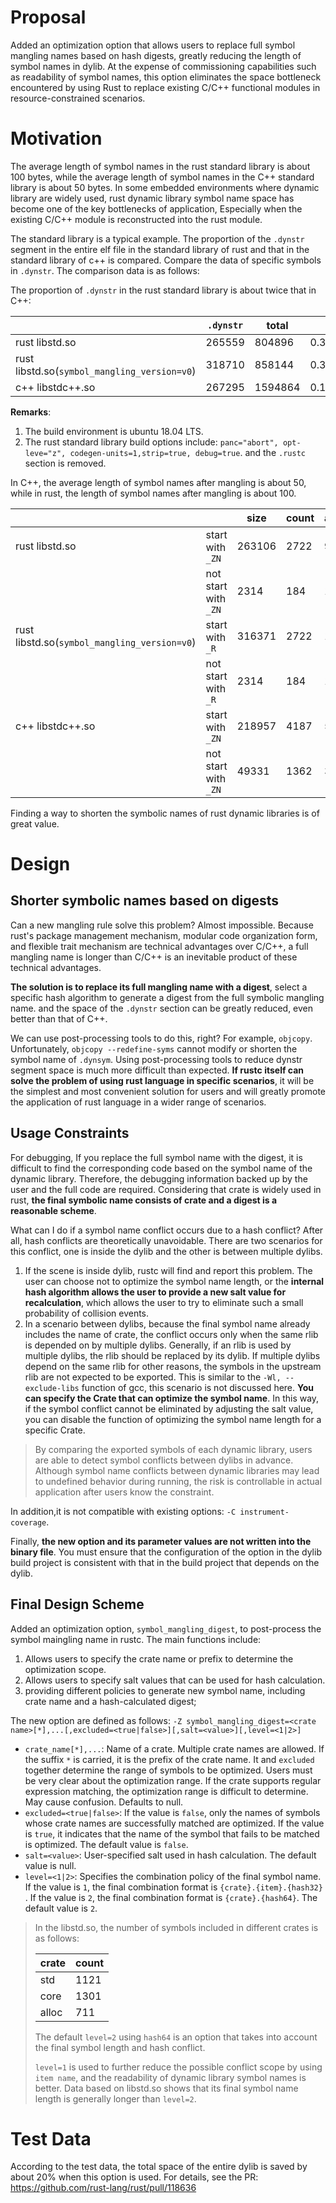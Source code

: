 # Proposal

Added an optimization option that allows users to replace full symbol mangling names based on hash digests, greatly reducing the length of symbol names in dylib. At the expense of commissioning capabilities such as readability of symbol names, this option eliminates the space bottleneck encountered by using Rust to replace existing C/C++ functional modules in resource-constrained scenarios.

# Motivation

The average length of symbol names in the rust standard library is about 100 bytes, while the average length of symbol names in the C++ standard library is about 50 bytes. In some embedded environments where dynamic library are widely used, rust dynamic library symbol name space has become one of the key bottlenecks of application, Especially when the existing C/C++ module is reconstructed into the rust module.

The standard library is a typical example. The proportion of the `.dynstr` segment in the entire elf file in the standard library of rust and that in the standard library of c++ is compared. Compare the data of specific symbols in `.dynstr`. The comparison data is as follows:

The proportion of `.dynstr` in the rust standard library is about twice that in C++:

||`.dynstr`|total||
|---|---|---|---|
|rust libstd.so|265559|804896|0.33|
|rust libstd.so(`symbol_mangling_version=v0`)|318710|858144|0.37|
|c++ libstdc++.so|267295|1594864|0.17|

**Remarks**:

1. The build environment is ubuntu 18.04 LTS.
1. The rust standard library build options include: `panc="abort", opt-leve="z", codegen-units=1,strip=true, debug=true`. and the `.rustc` section is removed.

In C++, the average length of symbol names after mangling is about 50, while in rust, the length of symbol names after mangling is about 100.

|||size|count|average|
|---|---|---|---|---|
|rust libstd.so|start with `_ZN`|263106|2722|96|
||not start with `_ZN`|2314|184|12|
|rust libstd.so(`symbol_mangling_version=v0`)|start with `_R`|316371|2722|116|
||not start with `_R`|2314|184|12|
|c++ libstdc++.so|start with `_ZN`|218957|4187|52.3|
||not start with `_ZN`|49331|1362|36.2|

Finding a way to shorten the symbolic names of rust dynamic libraries is of great value.

# Design

## Shorter symbolic names based on digests

Can a new mangling rule solve this problem? Almost impossible. Because rust's package management mechanism, modular code organization form, and flexible trait mechanism are technical advantages over C/C++, a full mangling name is longer than C/C++ is an inevitable product of these technical advantages. 

**The solution is to replace its full mangling name with a digest**, select a specific hash algorithm to generate a digest from the full symbolic mangling name. and the space of the `.dynstr` section can be greatly reduced, even better than that of C++.

We can use post-processing tools to do this, right? For example, `objcopy`. Unfortunately, `objcopy --redefine-syms` cannot modify or shorten the symbol name of `.dynsym`. Using post-processing tools to reduce dynstr segment space is much more difficult than expected. **If rustc itself can solve the problem of using rust language in specific scenarios**, it will be the simplest and most convenient solution for users and will greatly promote the application of rust language in a wider range of scenarios.

## Usage Constraints

For debugging, If you replace the full symbol name with the digest, it is difficult to find the corresponding code based on the symbol name of the dynamic library. Therefore, the debugging information backed up by the user and the full code are required. Considering that crate is widely used in rust, **the final symbolic name consists of crate and a digest  is a reasonable scheme**.

What can I do if a symbol name conflict occurs due to a hash conflict? After all, hash conflicts are theoretically unavoidable. There are two scenarios for this conflict, one is inside the dylib and the other is between multiple dylibs.

1. If the scene is inside dylib, rustc will find and report this problem. The user can choose not to optimize the symbol name length, or the **internal hash algorithm allows the user to provide a new salt value for recalculation**, which allows the user to try to eliminate such a small probability of collision events.
1. In a scenario between dylibs, because the final symbol name already includes the name of crate, the conflict occurs only when the same rlib is depended on by multiple dylibs. Generally, if an rlib is used by multiple dylibs, the rlib should be replaced by its dylib. If multiple dylibs depend on the same rlib for other reasons, the symbols in the upstream rlib are not expected to be exported. This is similar to the `-Wl, --exclude-libs` function of gcc, this scenario is not discussed here. **You can specify the Crate that can optimize the symbol name**. In this way, if the symbol conflict cannot be eliminated by adjusting the salt value, you can disable the function of optimizing the symbol name length for a specific Crate.

> By comparing the exported symbols of each dynamic library, users are able to detect symbol conflicts between dylibs in advance. Although symbol name conflicts between dynamic libraries may lead to undefined behavior during running, the risk is controllable in actual application after users know the constraint.

In addition,it is not compatible with existing options: `-C instrument-coverage`.

Finally, **the new option and its parameter values are not written into the binary file**. You must ensure that the configuration of the option in the dylib build project is consistent with that in the build project that depends on the dylib.

## Final Design Scheme

Added an optimization option, `symbol_mangling_digest`, to post-process the symbol  maingling name in rustc. The main functions include: 
1. Allows users to specify the crate name or prefix to determine the optimization scope.
1. Allows users to specify salt values that can be used for hash calculation. 
1. providing different policies to generate new symbol name, including crate name and a hash-calculated digest; 

The new option are defined as follows: `-Z symbol_mangling_digest=<crate name>[*],...[,excluded=<true|false>][,salt=<value>][,level=<1|2>]`

- `crate_name[*],...`: Name of a crate. Multiple crate names are allowed. If the suffix `*` is carried, it is the prefix of the crate name. It and `excluded` together determine the range of symbols to be optimized. Users must be very clear about the optimization range. If the crate supports regular expression matching, the optimization range is difficult to determine. May cause confusion. Defaults to null.
- `excluded=<true|false>`: If the value is `false`, only the names of symbols whose crate names are successfully matched are optimized. If the value is `true`, it indicates that the name of the symbol that fails to be matched is optimized. The default value is `false`.
- `salt=<value>`: User-specified salt used in hash calculation. The default value is null.
- `level=<1|2>`: Specifies the combination policy of the final symbol name. If the value is `1`, the final combination format is `{crate}.{item}.{hash32}` . If the value is `2`, the final combination format is `{crate}.{hash64}`. The default value is `2`. 
>
>In the libstd.so, the number of symbols included in different crates is as follows:
>
>|crate|count|
>|---|---|
>|std|1121|
>|core|1301|
>|alloc|711|
>
>The default `level=2` using `hash64` is an option that takes into account the final symbol length and hash conflict.
>
>`level=1` is used to further reduce the possible conflict scope by using `item name`, and the readability of dynamic library symbol names is better. Data based on libstd.so shows that its final symbol name length is generally longer than `level=2`.

# Test Data

According to the test data, the total space of the entire dylib is saved by about 20% when this option is used. For details, see the PR: https://github.com/rust-lang/rust/pull/118636

